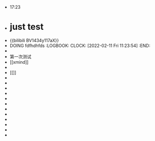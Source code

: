 - 17:23
- # just test
- {{bilibili BV1434y117aX}}
- DOING fdfhdhfds
  :LOGBOOK:
  CLOCK: [2022-02-11 Fri 11:23:54]
  :END:
-
- 第一次测试
- [[xmind]]
-
- [[]]
-
-
-
-
-
-
-
-
-
-
-
-